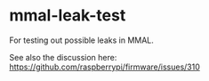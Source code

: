 # mmal-leak-test
For testing out possible leaks in MMAL.

See also the discussion here:
 https://github.com/raspberrypi/firmware/issues/310
